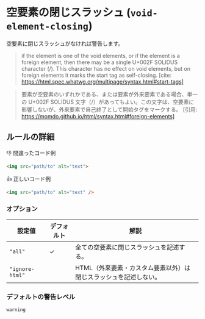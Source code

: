 # 空要素の閉じスラッシュ (`void-element-closing`)

空要素に閉じスラッシュがなければ警告します。

> if the element is one of the void elements, or if the element is a foreign element, then there may be a single U+002F SOLIDUS character (/). This character has no effect on void elements, but on foreign elements it marks the start tag as self-closing.
> [cite: https://html.spec.whatwg.org/multipage/syntax.html#start-tags]

> 要素が空要素のいずれかである、または要素が外来要素である場合、単一の U+002F SOLIDUS 文字（/）があってもよい。この文字は、空要素に影響しないが、外来要素で自己終了として開始タグをマークする。
> [引用: https://momdo.github.io/html/syntax.html#foreign-elements]

## ルールの詳細

👎 間違ったコード例

<!-- prettier-ignore-start -->
```html
<img src="path/to" alt="text">
```
<!-- prettier-ignore-end -->

👍 正しいコード例

<!-- prettier-ignore-start -->
```html
<img src="path/to" alt="text" />
```
<!-- prettier-ignore-end -->

### オプション

| 設定値          | デフォルト | 解説                                                             |
| --------------- | ---------- | ---------------------------------------------------------------- |
| `"all"`         | ✓          | 全ての空要素に閉じスラッシュを記述する。                         |
| `"ignore-html"` |            | HTML（外来要素・カスタム要素以外）は閉じスラッシュを記述しない。 |

### デフォルトの警告レベル

`warning`
